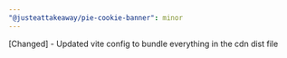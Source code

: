 ```yaml
---
"@justeattakeaway/pie-cookie-banner": minor
---
```


[Changed] - Updated vite config to bundle everything in the cdn dist file
